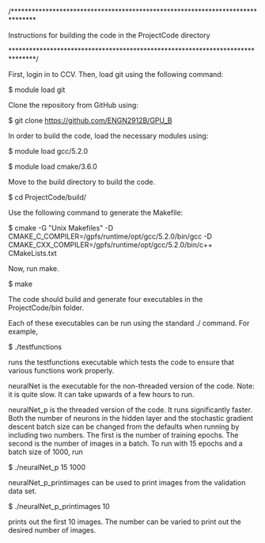 /*******************************************************************************

Instructions for building the code in the ProjectCode directory

*******************************************************************************/

First, login in to CCV. Then, load git using the following command:

$ module load git

Clone the repository from GitHub using:

$ git clone https://github.com/ENGN2912B/GPU_B

In order to build the code, load the necessary modules using:

$ module load gcc/5.2.0

$ module load cmake/3.6.0

Move to the build directory to build the code.

$ cd ProjectCode/build/

Use the following command to generate the Makefile:

$ cmake -G "Unix Makefiles" -D CMAKE_C_COMPILER=/gpfs/runtime/opt/gcc/5.2.0/bin/gcc
  -D CMAKE_CXX_COMPILER=/gpfs/runtime/opt/gcc/5.2.0/bin/c++ CMakeLists.txt

Now, run make.

$ make

The code should build and generate four executables in the ProjectCode/bin folder.

Each of these executables can be run using the standard ./ command. For example,

$ ./testfunctions

runs the testfunctions executable which tests the code to ensure that various functions
work properly.

neuralNet is the executable for the non-threaded version of the code. Note: it is quite slow.
It can take upwards of a few hours to run.

neuralNet_p is the threaded version of the code. It runs significantly faster. Both
the number of neurons in the hidden layer and the stochastic gradient descent batch
size can be changed from the defaults when running by including two numbers. The
first is the number of training epochs. The second is the number of images
in a batch. To run with 15 epochs and a batch size of 1000, run

$ ./neuralNet_p 15 1000

neuralNet_p_printimages can be used to print images from the validation data set.

$ ./neuralNet_p_printimages 10

prints out the first 10 images. The number can be varied to print out the desired number of images.
